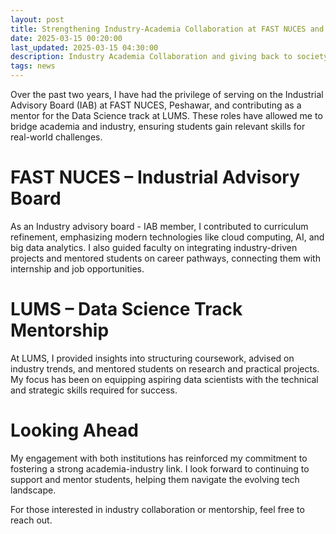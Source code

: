 ```yaml
---
layout: post
title: Strengthening Industry-Academia Collaboration at FAST NUCES and LUMS
date: 2025-03-15 00:20:00
last_updated: 2025-03-15 04:30:00
description: Industry Academia Collaboration and giving back to society LUMS and Fast NUCES
tags: news
---
```


Over the past two years, I have had the privilege of serving on the Industrial Advisory Board (IAB) at FAST NUCES, Peshawar, and contributing as a mentor for the Data Science track at LUMS. These roles have allowed me to bridge academia and industry, ensuring students gain relevant skills for real-world challenges.

# FAST NUCES – Industrial Advisory Board

As an Industry advisory board - IAB member, I contributed to curriculum refinement, emphasizing modern technologies like cloud computing, AI, and big data analytics. I also guided faculty on integrating industry-driven projects and mentored students on career pathways, connecting them with internship and job opportunities.

# LUMS – Data Science Track Mentorship

At LUMS, I provided insights into structuring coursework, advised on industry trends, and mentored students on research and practical projects. My focus has been on equipping aspiring data scientists with the technical and strategic skills required for success.

# Looking Ahead

My engagement with both institutions has reinforced my commitment to fostering a strong academia-industry link. I look forward to continuing to support and mentor students, helping them navigate the evolving tech landscape.

For those interested in industry collaboration or mentorship, feel free to reach out.

